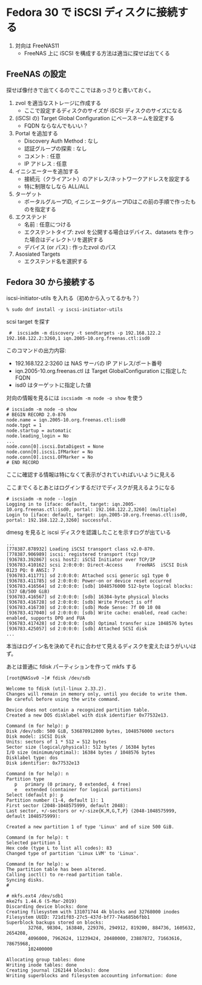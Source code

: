# Fedora 30 で iSCSI ディスクに接続する

1. 対向は FreeNAS11
   - FreeNAS 上に iSCSI を構成する方法は適当に探せば出てくる

## FreeNAS の設定
探せば像付きで出てくるのでここではあっさりと書いておく。

1. zvol を適当なストレージに作成する
   - ここで設定するディスクのサイズが iSCSI ディスクのサイズになる
1. (iSCSI の) Target Global Configuration にベースネームを設定する
   - FQDN ならなんでもいい？
1. Portal を追加する
   - Discovery Auth Method : なし
   - 認証グループの探索 : なし
   - コメント : 任意
   - IP アドレス : 任意
1. イニシエーターを追加する
   - 接続元（クライアント）のアドレス/ネットワークアドレスを設定する
   - 特に制限なしなら ALL/ALL
1. ターゲット
   - ポータルグループID, イニシエータグループIDはこの前の手順で作ったものを指定する
1. エクステンド
   - 名前 : 任意につける
   - エクステントタイプ: zvol を公開する場合はデバイス、datasets を作った場合はディレクトリを選択する
   - デバイス (or パス) : 作ったzvol のパス
1. Asosiated Targets
   - エクステンド名を選択する

## Fedora 30 から接続する
iscsi-initiator-utils を入れる（初めから入ってるかも？）
```
% sudo dnf install -y iscsi-initiator-utils
```

scsi target を探す
```
 #  iscsiadm -m discovery -t sendtargets -p 192.168.122.2
192.168.122.2:3260,1 iqn.2005-10.org.freenas.ctl:isd0
```
このコマンドの出力内容:
- 192.168.122.2:3260 は NAS サーバの IP アドレス/ポート番号
- iqn.2005-10.org.freenas.ctl は Target GlobalConfiguration に指定したFQDN
- isd0 はターゲットに指定した値

対向の情報を見るには `iscsiadm -m node -o show` を使う
```
# iscsiadm -m node -o show 
# BEGIN RECORD 2.0-876
node.name = iqn.2005-10.org.freenas.ctl:isd0                                                                                           
node.tpgt = 1                                                                                                                          
node.startup = automatic
node.leading_login = No
...
node.conn[0].iscsi.DataDigest = None
node.conn[0].iscsi.IFMarker = No                                                                                                         
node.conn[0].iscsi.OFMarker = No                                                                                                         
# END RECORD  
```
ここに確認する情報は特になくて表示がされていればいいように見える

ここまでくるとあとはログインするだけでディスクが見えるようになる
```
# iscsiadm -m node --login                                                                                                               
Logging in to [iface: default, target: iqn.2005-10.org.freenas.ctl:isd0, portal: 192.168.122.2,3260] (multiple)                         
Login to [iface: default, target: iqn.2005-10.org.freenas.ctl:isd0, portal: 192.168.122.2,3260] successful.   
```

dmesg を見ると iscsi ディスクを認識したことを示すログが出ている
```
...
[778387.878932] Loading iSCSI transport class v2.0-870.
[778387.906989] iscsi: registered transport (tcp)
[936783.392867] scsi host2: iSCSI Initiator over TCP/IP
[936783.410162] scsi 2:0:0:0: Direct-Access     FreeNAS  iSCSI Disk       0123 PQ: 0 ANSI: 7
[936783.411771] sd 2:0:0:0: Attached scsi generic sg1 type 0
[936783.411785] sd 2:0:0:0: Power-on or device reset occurred
[936783.416564] sd 2:0:0:0: [sdb] 1048576000 512-byte logical blocks: (537 GB/500 GiB)
[936783.416567] sd 2:0:0:0: [sdb] 16384-byte physical blocks
[936783.416728] sd 2:0:0:0: [sdb] Write Protect is off
[936783.416730] sd 2:0:0:0: [sdb] Mode Sense: 7f 00 10 08
[936783.417040] sd 2:0:0:0: [sdb] Write cache: enabled, read cache: enabled, supports DPO and FUA
[936783.417428] sd 2:0:0:0: [sdb] Optimal transfer size 1048576 bytes
[936783.425057] sd 2:0:0:0: [sdb] Attached SCSI disk
...
```

本当はログイン名を決めてそれに合わせて見えるディスクを変えたほうがいいはず。

あとは普通に fdisk パーティションを作って mkfs する
```
[root@NASsv0 ~]# fdisk /dev/sdb

Welcome to fdisk (util-linux 2.33.2).
Changes will remain in memory only, until you decide to write them.
Be careful before using the write command.

Device does not contain a recognized partition table.
Created a new DOS disklabel with disk identifier 0x77532e13.

Command (m for help): p
Disk /dev/sdb: 500 GiB, 536870912000 bytes, 1048576000 sectors
Disk model: iSCSI Disk
Units: sectors of 1 * 512 = 512 bytes
Sector size (logical/physical): 512 bytes / 16384 bytes
I/O size (minimum/optimal): 16384 bytes / 1048576 bytes
Disklabel type: dos
Disk identifier: 0x77532e13

Command (m for help): n
Partition type
   p   primary (0 primary, 0 extended, 4 free)
   e   extended (container for logical partitions)
Select (default p): p
Partition number (1-4, default 1): 1
First sector (2048-1048575999, default 2048):
Last sector, +/-sectors or +/-size{K,M,G,T,P} (2048-1048575999, default 1048575999):

Created a new partition 1 of type 'Linux' and of size 500 GiB.

Command (m for help): t
Selected partition 1
Hex code (type L to list all codes): 83
Changed type of partition 'Linux LVM' to 'Linux'.

Command (m for help): w
The partition table has been altered.
Calling ioctl() to re-read partition table.
Syncing disks.
#
```

```
# mkfs.ext4 /dev/sdb1
mke2fs 1.44.6 (5-Mar-2019)
Discarding device blocks: done
Creating filesystem with 131071744 4k blocks and 32768000 inodes
Filesystem UUID: 721d1f03-27c5-437d-bf77-74a685b6fbb1
Superblock backups stored on blocks:
        32768, 98304, 163840, 229376, 294912, 819200, 884736, 1605632, 2654208,
        4096000, 7962624, 11239424, 20480000, 23887872, 71663616, 78675968,
        102400000

Allocating group tables: done
Writing inode tables: done
Creating journal (262144 blocks): done
Writing superblocks and filesystem accounting information: done 
```
